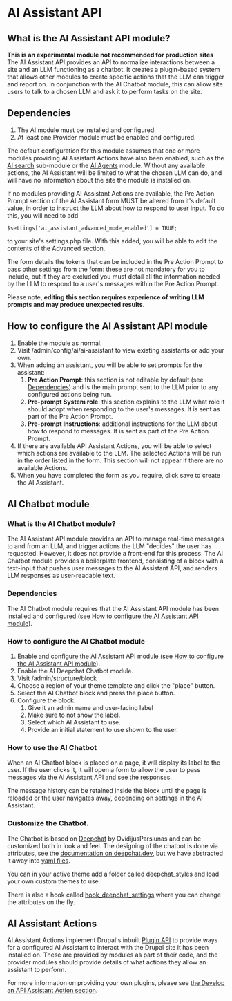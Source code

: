 # AI Assistant API
## What is the AI Assistant API module?
**This is an experimental module not recommended for production sites**
The AI Assistant API provides an API to normalize interactions between a site
and an LLM functioning as a chatbot. It creates a plugin-based system that
allows other modules to create specific actions that the LLM can trigger and
report on. In conjunction with the AI Chatbot module, this can allow site users
to talk to a chosen LLM and ask it to perform tasks on the site.

## Dependencies
1. The AI module must be installed and configured.
2. At least one Provider module must be enabled and configured.

The default configuration for this module assumes that one or more modules
providing AI Assistant Actions have also been enabled, such as the [AI search](../ai_search/index.md)
sub-module or the [AI Agents](https://www.drupal.org/project/ai_agents) module.
Without any available actions, the AI Assistant will be limited to what the
chosen LLM can do, and will have no information about the site the module is
installed on.

If no modules providing AI Assistant Actions are available, the Pre Action
Prompt section of the AI Assistant form MUST be altered from it's default value,
in order to instruct the LLM about how to respond to user input. To do this, you
will need to add

`$settings['ai_assistant_advanced_mode_enabled'] = TRUE;`

to your site's settings.php file. With this added, you will be able to edit the
contents of the Advanced section.

The form details the tokens that can be included in the Pre Action Prompt to
pass other settings from the form: these are not mandatory for you to include,
but if they are excluded you must detail all the information needed by the LLM
to respond to a user's messages within the Pre Action Prompt.

Please note, **editing this section requires experience of writing LLM prompts
and may produce unexpected results**.

## How to configure the AI Assistant API module
1. Enable the module as normal.
2. Visit /admin/config/ai/ai-assistant to view existing assistants or add your own.
3. When adding an assistant, you will be able to set prompts for the assistant:
    1. **Pre Action Prompt**: this section is not editable by default (see [Dependencies](#dependencies)) and is the main prompt sent to the LLM prior to any configured actions being run.
    2. **Pre-prompt System role**: this section explains to the LLM what role it should adopt when responding to the user's messages. It is sent as part of the Pre Action Prompt.
    3. **Pre-prompt Instructions**: additional instructions for the LLM about how to respond to messages. It is sent as part of the Pre Action Prompt.
4. If there are available API Assistant Actions, you will be able to select which actions are available to the LLM. The selected Actions will be run in the order listed in the form. This section will not appear if there are no available Actions.
5. When you have completed the form as you require, click save to create the AI Assistant.

## AI Chatbot module
### What is the AI Chatbot module?
The AI Assistant API module provides an API to manage real-time messages to and
from an LLM, and trigger actions the LLM "decides" the user has requested.
However, it does not provide a front-end for this process. The AI Chatbot module
provides a boilerplate frontend, consisting of a block with a text-input that
pushes user messages to the AI Assistant API, and renders LLM responses as
user-readable text.

### Dependencies
The AI Chatbot module requires that the AI Assistant API module has been
installed and configured (see [How to configure the AI Assistant API module](#how_to_configure_the_ai_assistant_api_module)).

### How to configure the AI Chatbot module
1. Enable and configure the AI Assistant API module (see [How to configure the AI Assistant API module](#how_to_configure_the_ai_assistant_api_module)).
2. Enable the AI Deepchat Chatbot module.
3. Visit /admin/structure/block
4. Choose a region of your theme template and click the "place" button.
5. Select the AI Chatbot block and press the place button.
6. Configure the block:
    1. Give it an admin name and user-facing label
    2. Make sure to not show the label.
    3. Select which AI Assistant to use.
    4. Provide an initial statement to use shown to the user.

### How to use the AI Chatbot
When an AI Chatbot block is placed on a page, it will display its label to the
user. If the user clicks it, it will open a form to allow the user to pass
messages via the AI Assistant API and see the responses.

The message history can be retained inside the block until the page is reloaded
or the user navigates away, depending on settings in the AI Assistant.


### Customize the Chatbot.
The Chatbot is based on [Deepchat](https://deepchat.dev/) by OvidijusParsiunas
and can be customized both in look and feel. The designing of the chatbot is
done via attributes, see the [documentation on deepchat.dev](https://deepchat.dev/examples/design), but we
have abstracted it away into [yaml files](https://git.drupalcode.org/project/ai/-/blob/1.0.x/modules/ai_chatbot/deepchat_styles/bard.yml?ref_type=heads).

You can in your active theme add a folder called deepchat_styles and load your
own custom themes to use.

There is also a hook called [hook_deepchat_settings](https://git.drupalcode.org/project/ai/-/blob/1.0.x/modules/ai_chatbot/ai_chatbot.api.php?ref_type=heads) where you can change the attributes on the fly.

## AI Assistant Actions
AI Assistant Actions implement Drupal's inbuilt [Plugin API](https://www.drupal.org/docs/drupal-apis/plugin-api/plugin-api-overview)
to provide ways for a configured AI Assistant to interact with the Drupal site
it has been installed on. These are provided by modules as part of their code,
and the provider modules should provide details of what actions they allow an
assistant to perform.

For more information on providing your own plugins, please see [the Develop an API Assistant Action section](developers/develop_api_assistant_action.md).
